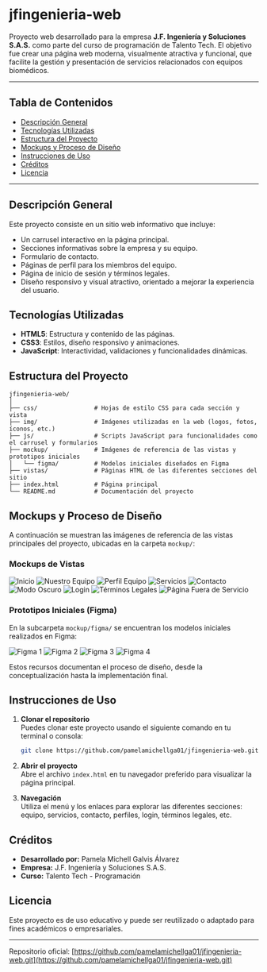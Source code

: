 # jfingenieria-web

Proyecto web desarrollado para la empresa **J.F. Ingeniería y Soluciones S.A.S.** como parte del curso de programación de Talento Tech. El objetivo fue crear una página web moderna, visualmente atractiva y funcional, que facilite la gestión y presentación de servicios relacionados con equipos biomédicos.

---

## Tabla de Contenidos
- [Descripción General](#descripción-general)
- [Tecnologías Utilizadas](#tecnologías-utilizadas)
- [Estructura del Proyecto](#estructura-del-proyecto)
- [Mockups y Proceso de Diseño](#mockups-y-proceso-de-diseño)
- [Instrucciones de Uso](#instrucciones-de-uso)
- [Créditos](#créditos)
- [Licencia](#licencia)

---

## Descripción General

Este proyecto consiste en un sitio web informativo que incluye:

- Un carrusel interactivo en la página principal.
- Secciones informativas sobre la empresa y su equipo.
- Formulario de contacto.
- Páginas de perfil para los miembros del equipo.
- Página de inicio de sesión y términos legales.
- Diseño responsivo y visual atractivo, orientado a mejorar la experiencia del usuario.

## Tecnologías Utilizadas

- **HTML5**: Estructura y contenido de las páginas.
- **CSS3**: Estilos, diseño responsivo y animaciones.
- **JavaScript**: Interactividad, validaciones y funcionalidades dinámicas.

## Estructura del Proyecto

```
jfingenieria-web/
│
├── css/                # Hojas de estilo CSS para cada sección y vista
├── img/                # Imágenes utilizadas en la web (logos, fotos, íconos, etc.)
├── js/                 # Scripts JavaScript para funcionalidades como el carrusel y formularios
├── mockup/             # Imágenes de referencia de las vistas y prototipos iniciales
│   └── figma/          # Modelos iniciales diseñados en Figma
├── vistas/             # Páginas HTML de las diferentes secciones del sitio
├── index.html          # Página principal
└── README.md           # Documentación del proyecto
```

## Mockups y Proceso de Diseño

A continuación se muestran las imágenes de referencia de las vistas principales del proyecto, ubicadas en la carpeta `mockup/`:

### Mockups de Vistas

![Inicio](mockup/01_inicio.jpeg)
![Nuestro Equipo](mockup/02_Nuestro_Equipo.jpeg)
![Perfil Equipo](mockup/03_perfil_equipo.jpeg)
![Servicios](mockup/04_Servicios.jpeg)
![Contacto](mockup/05_Contacto.jpeg)
![Modo Oscuro](mockup/06_Modo_Oscuro.jpeg)
![Login](mockup/07_Login.jpeg)
![Términos Legales](mockup/08_Terminos_Legales.jpeg)
![Página Fuera de Servicio](mockup/09_Pagina_Fuera_Servicio.png)

### Prototipos Iniciales (Figma)

En la subcarpeta `mockup/figma/` se encuentran los modelos iniciales realizados en Figma:

![Figma 1](mockup/figma/Imagen1.png)
![Figma 2](mockup/figma/Imagen2.png)
![Figma 3](mockup/figma/Imagen3.png)
![Figma 4](mockup/figma/Imagen4.png)

Estos recursos documentan el proceso de diseño, desde la conceptualización hasta la implementación final.

## Instrucciones de Uso

1. **Clonar el repositorio**  
   Puedes clonar este proyecto usando el siguiente comando en tu terminal o consola:

   ```bash
   git clone https://github.com/pamelamichellga01/jfingenieria-web.git
   ```

2. **Abrir el proyecto**  
   Abre el archivo `index.html` en tu navegador preferido para visualizar la página principal.

3. **Navegación**  
   Utiliza el menú y los enlaces para explorar las diferentes secciones: equipo, servicios, contacto, perfiles, login, términos legales, etc.

## Créditos

- **Desarrollado por:** Pamela Michell Galvis Álvarez
- **Empresa:** J.F. Ingeniería y Soluciones S.A.S.
- **Curso:** Talento Tech - Programación

## Licencia

Este proyecto es de uso educativo y puede ser reutilizado o adaptado para fines académicos o empresariales.

---

Repositorio oficial: [https://github.com/pamelamichellga01/jfingenieria-web.git](https://github.com/pamelamichellga01/jfingenieria-web.git)
